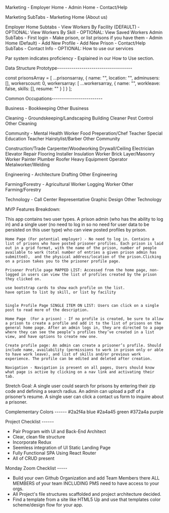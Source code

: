 Marketing - Employer Home - Admin Home - Contact/Help

Marketing SubTabs - Marketing Home (About us)

Employer Home Subtabs - View Workers By Facility (DEFAULT) - OPTIONAL: View Workers By Skill - OPTIONAL: View Saved Workers
Admin SubTabs - First login - Make prison, or list prisons if you have them - Admin Home (Default) - Add New Profile - Add New Prison -
Contact/Help SubTabs - Contact Info - OPTIONAL: How to use our services

Par system indicates proficiency - Explained in our 
How to Use section.

Data Structure Prototype-------------------------------------

const prisonsArray = [
  ...prisonsarray,
  {
    name: "",
    location: "",
    adminusers: [],
    workerscount: 0,
    workersarray: [
      ...workersarray,
      {
        name: "",
        workleave: false,
        skills: [],
        resume: ""
      }
    ]
  }
];

Common Occupations-------------------------

Business -
Bookkeeping
Other Business

Cleaning -
Groundskeeping/Landscaping
Building Cleaner
Pest Control
Other Cleaning

Community - 
Mental Health Worker
Food Preperation/Chef
Teacher
Special Education Teacher
Hairstylist/Barber
Other Community

Construction/Trade
Carpenter/Woodworking
Drywall/Ceiling
Electrician
Elevator Repair
Flooring Installer
Insulation Worker
Brick Layer/Masonry Worker
Painter
Plumber
Roofer
Heavy Equipment Operator
Metalworker/Welding

Engineering -
Architecture
Drafting
Other Engineering

Farming/Forestry -
Agricultural Worker
Logging Worker
Other Farming/Forestry

Technology -
Call Center Representative
Graphic Design
Other Technology

MVP Features Breakdown:

This app contains two user types. A prison admin (who has the ability to log in) and a single user (no need to log in so no need for user data to be persisted on this user type) who can view posted profiles by prison.

    Home Page (For potential employer) - No need to log in. Contains a list of prisons who have posted prisoner profiles. Each prison is laid out in a grid format, with the name of the prison, number of people available to work (total number of entries a given prison admin has submitted),  and the physical address/location of the prison.Clicking on a prison takes you to the prisoner profile page.

    Prisoner Profile page MAPPED LIST: Accessed from the home page, non-logged in users can view the list of profiles created by the prison they clicked on.
    
    use bootstrap cards to show each profile on the list.
    have option to list by skill, or list by facility


    Single Profile Page SINGLE ITEM ON LIST: Users can click on a single post to read more of the description.

    Home Page  (For a prison) - If no profile is created, be sure to allow a prison to create a profile and add it to the list of prisons on the general home page. After an admin logs in, they are directed to a page where they can see the people’s profiles they’ve created in a list view, and have options to create new one.

    Create profile page: An admin can create a prisoner’s profile. Should include name, availability (permissions to work in prison only or able to have work leave), and list of skills and/or previous work experience. The profile can be edited and deleted after creation.

    Navigation - Navigation is present on all pages, Users should know what page is active by clicking on a nav link and activating their tab.

Stretch Goal: A single user could search for prisons by entering their zip code and defining a search radius. An admin can upload a pdf of a prisoner’s resume. A single user can click a contact us form to inquire about a prisoner.

Complementary Colors ------
#2a2f4a blue
#2a4a45 green
#372a4a purple


Project Checklist ------

- Pair Program with UI and Back-End Architect
- Clear, clean file structure
- Incorporate Redux
- Seemless integration of UI Static Landing Page
- Fully Functional SPA Using React Router
- All of CRUD present

Monday Zoom Checklist -----
- Build your own Github Organization and add Team Members there ALL MEMBERS of your team INCLUDING PMS need to have access to your orgs.
- All Project's file structures scaffolded and project architecture decided. 
- Find a template from a site like HTML5 Up and use that templates color scheme/design flow for your app. 